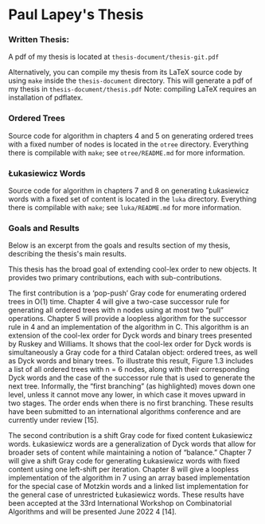
# Paul Lapey's Thesis

### Written Thesis: 

A pdf of my thesis is located at `thesis-document/thesis-git.pdf`

Alternatively, you can compile my thesis from its LaTeX source code by using `make` inside the `thesis-document` directory.  This will generate a pdf of my thesis in `thesis-document/thesis.pdf` Note: compiling LaTeX requires an installation of pdflatex.

### Ordered Trees

Source code for algorithm in chapters 4 and 5 on generating ordered trees with a fixed number of nodes is located in the `otree` directory.  Everything there is compilable with `make`; see `otree/README.md` for more information.

### Łukasiewicz Words

Source code for algorithm in chapters 7 and 8 on generating Łukasiewicz words with a fixed set of content is located in the `luka` directory.  Everything there is compilable with `make`; see `luka/README.md` for more information.

### Goals and Results

Below is an excerpt from the goals and results section of my thesis, describing the thesis's main results.

This thesis has the broad goal of extending cool-lex order to new objects. It provides two primary
contributions, each with sub-contributions.

The first contribution is a ‘pop-push’ Gray code for enumerating ordered trees in O(1) time. Chapter 4 will give a two-case successor rule for generating all ordered trees with n nodes using at most
two “pull” operations. Chapter 5 will provide a loopless algorithm for the successor rule in 4 and an
implementation of the algorithm in C. This algorithm is an extension of the cool-lex order for Dyck
words and binary trees presented by Ruskey and Williams. It shows that the cool-lex order for Dyck
words is simultaneously a Gray code for a third Catalan object: ordered trees, as well as Dyck words
and binary trees. To illustrate this result, Figure 1.3 includes a list of all ordered trees with n = 6
nodes, along with their corresponding Dyck words and the case of the successor rule that is used to
generate the next tree. Informally, the “first branching” (as highlighted) moves down one level, unless
it cannot move any lower, in which case it moves upward in two stages. The order ends when there is
no first branching. These results have been submitted to an international algorithms conference and
are currently under review [15].

The second contribution is a shift Gray code for fixed content Łukasiewicz words. Łukasiewicz words are a generalization of Dyck words that allow for broader sets of content while maintaining a notion of “balance.”
Chapter 7 will give a shift Gray code for generating Łukasiewicz words with fixed content using one
left-shift per iteration. Chapter 8 will give a loopless implementation of the algorithm in 7 using an
array based implementation for the special case of Motzkin words and a linked list implementation
for the general case of unrestricted Łukasiewicz words. These results have been accepted at the 33rd
International Workshop on Combinatorial Algorithms and will be presented June 2022 4
[14].
